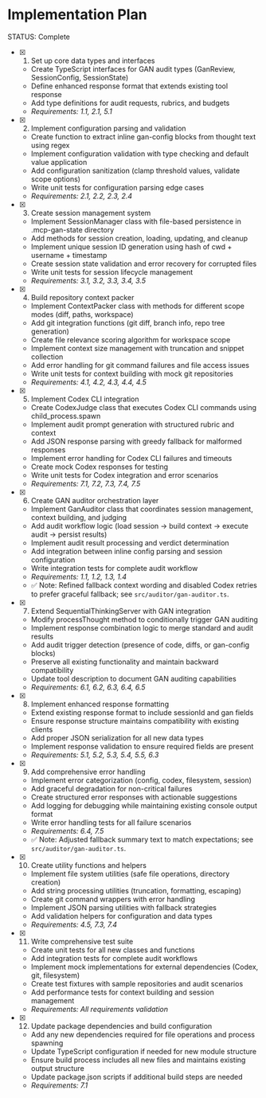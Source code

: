 # Implementation Plan

STATUS: Complete

- [x] 1. Set up core data types and interfaces

  - Create TypeScript interfaces for GAN audit types (GanReview, SessionConfig, SessionState)
  - Define enhanced response format that extends existing tool response
  - Add type definitions for audit requests, rubrics, and budgets
  - _Requirements: 1.1, 2.1, 5.1_

- [x] 2. Implement configuration parsing and validation

  - Create function to extract inline gan-config blocks from thought text using regex
  - Implement configuration validation with type checking and default value application
  - Add configuration sanitization (clamp threshold values, validate scope options)
  - Write unit tests for configuration parsing edge cases
  - _Requirements: 2.1, 2.2, 2.3, 2.4_

- [x] 3. Create session management system

  - Implement SessionManager class with file-based persistence in .mcp-gan-state directory
  - Add methods for session creation, loading, updating, and cleanup
  - Implement unique session ID generation using hash of cwd + username + timestamp
  - Create session state validation and error recovery for corrupted files
  - Write unit tests for session lifecycle management
  - _Requirements: 3.1, 3.2, 3.3, 3.4, 3.5_

- [x] 4. Build repository context packer

  - Implement ContextPacker class with methods for different scope modes (diff, paths, workspace)
  - Add git integration functions (git diff, branch info, repo tree generation)
  - Create file relevance scoring algorithm for workspace scope
  - Implement context size management with truncation and snippet collection
  - Add error handling for git command failures and file access issues
  - Write unit tests for context building with mock git repositories
  - _Requirements: 4.1, 4.2, 4.3, 4.4, 4.5_

- [x] 5. Implement Codex CLI integration

  - Create CodexJudge class that executes Codex CLI commands using child_process.spawn
  - Implement audit prompt generation with structured rubric and context
  - Add JSON response parsing with greedy fallback for malformed responses
  - Implement error handling for Codex CLI failures and timeouts
  - Create mock Codex responses for testing
  - Write unit tests for Codex integration and error scenarios
  - _Requirements: 7.1, 7.2, 7.3, 7.4, 7.5_

- [x] 6. Create GAN auditor orchestration layer

  - Implement GanAuditor class that coordinates session management, context building, and judging
  - Add audit workflow logic (load session → build context → execute audit → persist results)
  - Implement audit result processing and verdict determination
  - Add integration between inline config parsing and session configuration
  - Write integration tests for complete audit workflow
  - _Requirements: 1.1, 1.2, 1.3, 1.4_
  - ✅ Note: Refined fallback context wording and disabled Codex retries to prefer graceful fallback; see `src/auditor/gan-auditor.ts`.

- [x] 7. Extend SequentialThinkingServer with GAN integration

  - Modify processThought method to conditionally trigger GAN auditing
  - Implement response combination logic to merge standard and audit results
  - Add audit trigger detection (presence of code, diffs, or gan-config blocks)
  - Preserve all existing functionality and maintain backward compatibility
  - Update tool description to document GAN auditing capabilities
  - _Requirements: 6.1, 6.2, 6.3, 6.4, 6.5_

- [x] 8. Implement enhanced response formatting

  - Extend existing response format to include sessionId and gan fields
  - Ensure response structure maintains compatibility with existing clients
  - Add proper JSON serialization for all new data types
  - Implement response validation to ensure required fields are present
  - _Requirements: 5.1, 5.2, 5.3, 5.4, 5.5, 6.3_

- [x] 9. Add comprehensive error handling

  - Implement error categorization (config, codex, filesystem, session)
  - Add graceful degradation for non-critical failures
  - Create structured error responses with actionable suggestions
  - Add logging for debugging while maintaining existing console output format
  - Write error handling tests for all failure scenarios
  - _Requirements: 6.4, 7.5_
  - ✅ Note: Adjusted fallback summary text to match expectations; see `src/auditor/gan-auditor.ts`.

- [x] 10. Create utility functions and helpers

  - Implement file system utilities (safe file operations, directory creation)
  - Add string processing utilities (truncation, formatting, escaping)
  - Create git command wrappers with error handling
  - Implement JSON parsing utilities with fallback strategies
  - Add validation helpers for configuration and data types
  - _Requirements: 4.5, 7.3, 7.4_

- [x] 11. Write comprehensive test suite

  - Create unit tests for all new classes and functions
  - Add integration tests for complete audit workflows
  - Implement mock implementations for external dependencies (Codex, git, filesystem)
  - Create test fixtures with sample repositories and audit scenarios
  - Add performance tests for context building and session management
  - _Requirements: All requirements validation_

- [x] 12. Update package dependencies and build configuration
  - Add any new dependencies required for file operations and process spawning
  - Update TypeScript configuration if needed for new module structure
  - Ensure build process includes all new files and maintains existing output structure
  - Update package.json scripts if additional build steps are needed
  - _Requirements: 7.1_
